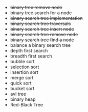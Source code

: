 - ~~binary tree remove node~~
- ~~binary tree search for a node~~
- ~~binary search tree implementation~~
- ~~binary search tree traversals~~
- ~~binary search tree insert node~~
- ~~binary search tree remove node~~
- ~~binary search tree find a node~~
- balance a binary search tree
- depth first search                
- breadth first search
- bubble sort
- selection sort
- insertion sort
- merge sort
- quick sort
- bucket sort
- avl tree
- binary heap
- Red-Black Tree
